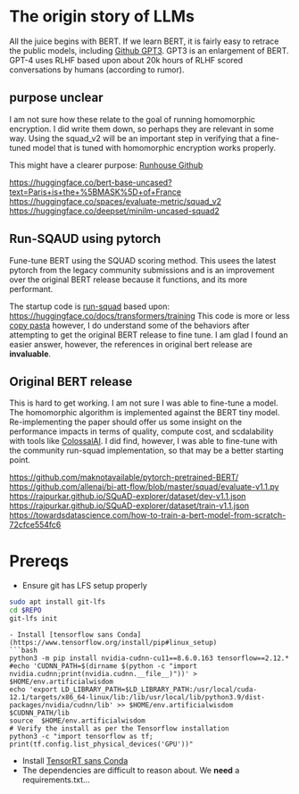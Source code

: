 
# The origin story of LLMs

All the juice begins with BERT. If we learn BERT, it is fairly easy to retrace
the public models, including [Github GPT3](https://github.com/openai/gpt-3).
GPT3 is an enlargement of BERT. GPT-4 uses RLHF based upon about 20k hours
of RLHF scored conversations by humans (according to rumor).

## purpose unclear

I am not sure how these relate to the goal of running homomorphic encryption. I
did write them down, so perhaps they are relevant in some way. Using the squad_v2
will be an important step in verifying that a fine-tuned model that is tuned with
homomorphic encryption works properly.

This might have a clearer purpose: [Runhouse Github](https://github.com/run-house/runhouse)

https://huggingface.co/bert-base-uncased?text=Paris+is+the+%5BMASK%5D+of+France
https://huggingface.co/spaces/evaluate-metric/squad_v2
https://huggingface.co/deepset/minilm-uncased-squad2

## Run-SQAUD using pytorch

Fune-tune BERT using the SQUAD scoring method. This usees the latest pytorch from
the legacy community submissions and is an improvement over the original BERT release
because it functions, and its more performant.

The startup code is [run-squad](run.sh) based upon:
https://huggingface.co/docs/transformers/training
This code is more or less [copy pasta](https://github.com/huggingface/transformers/tree/main/examples/legacy/question-answering) however, I do understand some of the behaviors after attempting to get the original BERT release to fine tune. I am glad I found
 an easier answer, however, the references in original bert release are
**invaluable**.


## Original BERT release

This is hard to get working. I am not sure I was able to fine-tune a model. The
homomorphic algorithm is implemented against the BERT tiny model. Re-implementing
the paper should offer us some insight on the performance impacts in terms of
quality, compute cost, and scdalability with tools like
[ColossalAI](https://github.com/hpcaitech/ColossalAI). I did find, however, I was
able to fine-tune with the community run-squad implementation, so that may
be a better starting point.

https://github.com/maknotavailable/pytorch-pretrained-BERT/
https://github.com/allenai/bi-att-flow/blob/master/squad/evaluate-v1.1.py
https://rajpurkar.github.io/SQuAD-explorer/dataset/dev-v1.1.json
https://rajpurkar.github.io/SQuAD-explorer/dataset/train-v1.1.json
https://towardsdatascience.com/how-to-train-a-bert-model-from-scratch-72cfce554fc6

# Prereqs

- Ensure git has LFS setup properly
```bash
sudo apt install git-lfs
cd $REPO
git-lfs init
```

```
- Install [tensorflow sans Conda](https://www.tensorflow.org/install/pip#linux_setup)
```bash
python3 -m pip install nvidia-cudnn-cu11==8.6.0.163 tensorflow==2.12.*
#echo 'CUDNN_PATH=$(dirname $(python -c "import nvidia.cudnn;print(nvidia.cudnn.__file__)"))' > $HOME/env.artificialwisdom
echo 'export LD_LIBRARY_PATH=$LD_LIBRARY_PATH:/usr/local/cuda-12.1/targets/x86_64-linux/lib:/lib/usr/local/lib/python3.9/dist-packages/nvidia/cudnn/lib' >> $HOME/env.artificialwisdom
$CUDNN_PATH/lib
source  $HOME/env.artificialwisdom
# Verify the install as per the Tensorflow installation
python3 -c "import tensorflow as tf; print(tf.config.list_physical_devices('GPU'))"
```
- Install [TensorRT sans Conda](https://docs.nvidia.com/deeplearning/tensorrt/archives/index.html#trt_8)
- The dependencies are difficult to reason about. We **need** a requirements.txt...
